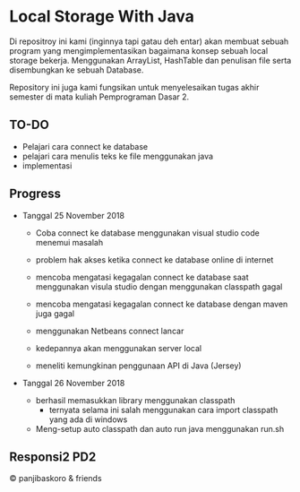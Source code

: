 # Local Storage With Java

Di repositroy ini kami (inginnya tapi gatau deh entar) akan membuat sebuah program yang mengimplementasikan bagaimana konsep sebuah local storage bekerja. Menggunakan ArrayList, HashTable dan penulisan file serta disembungkan ke sebuah Database.

Repository ini juga kami fungsikan untuk menyelesaikan tugas akhir semester di mata kuliah Pemprograman Dasar 2.

## TO-DO

- Pelajari cara connect ke database
- pelajari cara menulis teks ke file menggunakan java
- implementasi

## Progress 
- Tanggal 25 November 2018

	- Coba connect ke database menggunakan visual studio code menemui masalah
	- problem hak akses ketika connect ke database online di internet
	- mencoba mengatasi kegagalan connect ke database saat menggunakan visula studio dengan menggunakan classpath gagal
	- mencoba mengatasi kegagalan connect ke database dengan maven juga gagal
 

	- menggunakan Netbeans connect lancar
	- kedepannya akan menggunakan server local
	- meneliti kemungkinan penggunaan API di Java (Jersey)

- Tanggal 26 November 2018
	
	- berhasil memasukkan library menggunakan classpath
		- ternyata selama ini salah menggunakan cara import classpath yang ada di windows 
	- Meng-setup auto classpath dan auto run java menggunakan run.sh
 
## Responsi2 PD2
&copy; panjibaskoro & friends
